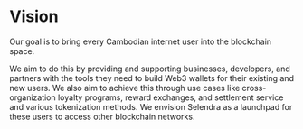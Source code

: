 # Vision

Our goal is to bring every Cambodian internet user into the blockchain space. 

We aim to do this by providing and supporting businesses, developers, and partners with the tools they need to build Web3 wallets for their existing and new users. We also aim to achieve this through use cases like cross-organization loyalty programs, reward exchanges, and settlement service and various tokenization methods. We envision Selendra as a launchpad for these users to access other blockchain networks.
